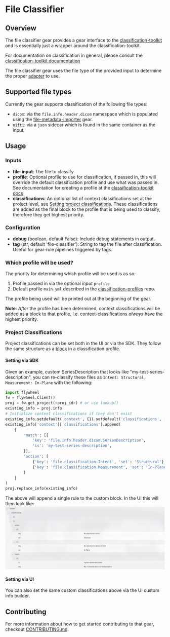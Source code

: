 # File Classifier

## Overview

The file classifier gear provides a gear interface to the
[classification-toolkit](https://gitlab.com/flywheel-io/public/classification-toolkit)
and is essentially just a wrapper around the classification-toolkit.

For documentation on classification in general, please consult the
[classification-toolkit documentation](https://flywheel-io.gitlab.io/public/fw-classification/fw-classification/)

The file classifier gear uses the file type of the provided input to determine
the proper
[adapter](https://flywheel-io.gitlab.io/public/fw-classification/fw-classification/adapters.html)
to use.

## Supported file types

Currently the gear supports classification of the following file types:

* `dicom`: via the `file.info.header.dicom` namespace which is populated using
the
[file-metadata-importer](https://gitlab.com/flywheel-io/flywheel-apps/file-metadata-importer)
gear.
* `nifti`: via a `json` sidecar which is found in the same container as the
input.

## Usage

### Inputs

* __file-input__: The file to classify
* __profile__: Optional profile to use for classification, if passed in, this
will override the default classification profile and use what was passed in.
See documentation for creating a profile at the
[classification-toolkit docs](https://flywheel-io.gitlab.io/public/fw-classification/fw-classification/profile.html)
* __classifications__: An optional list of context classifications set at the
project level, see
[Setting project classifications](#project-classifications).  These
classifications are added as the final block to the profile that is being
used to classify, therefore they get highest priority.

### Configuration

* __debug__ (boolean, default False): Include debug statements in output.
* __tag__ (str, default 'file-classifier'): String to tag the file after
classification. Useful for gear-rule pipelines triggered by tags.

### Which profile will be used?

The priority for determining which profile will be used is as so:

1. Profile passed in via the optional _input_ `profile`
2. Default profile `main.yml` described in the
[classification-profiles](https://gitlab.com/flywheel-io/public/classification-profiles)
repo.

The profile being used will be printed out at the beginning of the gear.

__Note__: _After_ the profile has been determined, context classifications will be
added as a block to that profile, i.e. context-classifications _always_ have the
highest priority.

### Project Classifications

Project classifications can be set both in the UI or via the SDK.  They
follow the same structure as a
[block](https://flywheel-io.gitlab.io/public/fw-classification/fw-classification/profile.html#blocks)
in a classification profile.

#### Setting via SDK

Given an example, custom SeriesDescription that looks like "my-test-series-description",
you can re-classify these files as `Intent: Structural, Measurement: In-Plane` with the following:

```python
import flywheel
fw = flywheel.Client()
proj = fw.get_project(<proj_id>) # or use lookup()
existing_info = proj.info
# Initialize context classifications if they don't exist
existing_info.setdefault('context', {}).setdefault('classifications', [])
existing_info['context']['classifications'].append(
    {
        'match': [{
            'key': 'file.info.header.dicom.SeriesDescription',
            'is': 'my-test-series-description',
        }],
        'action': [
            {'key': 'file.classification.Intent', 'set': 'Structural'},
            {'key': 'file.classification.Measurement', 'set': 'In-Plane'}
        ]
    }
)
proj.replace_info(existing_info)
```

The above will append a single rule to the custom block.  In the UI this will then look like:
![Custom Classifications](./docs/images/custom_classification.png)

#### Setting via UI

You can also set the same custom classifications above via the UI custom info builder.

## Contributing

For more information about how to get started contributing to that gear,
checkout [CONTRIBUTING.md](CONTRIBUTING.md).

